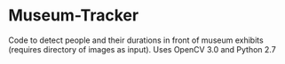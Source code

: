 # Museum-Tracker
Code to detect people and their durations in front of museum exhibits (requires directory of images as input). Uses OpenCV 3.0 and Python 2.7
